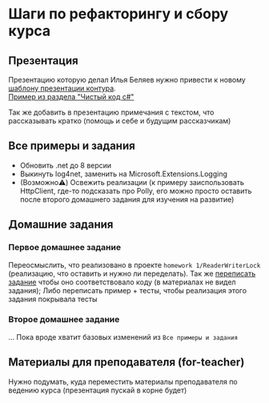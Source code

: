 # Шаги по рефакторингу и сбору курса
## Презентация
Презентацию которую делал Илья Беляев нужно привести к новому [шаблону презентации контура](https://docs.google.com/presentation/d/1akx4NLOZ4rl7k9x8O9tVYnRLbFz3yMAs/edit#slide=id.p1).   
[Пример из раздела "Чистый код c#"](https://docs.google.com/presentation/d/1ClPyPkg_Cq5W8uVR5PBCrjE-paASY5isxhSqA_Z1iYE/edit#slide=id.p1)

Так же добавить в презентацию примечания с текстом, что рассказывать кратко (помощь и себе и будущим рассказчикам)

## Все примеры и задания
- Обновить .net до 8 версии
- Выкинуть log4net, заменить на Microsoft.Extensions.Logging
- (Возможно⚠️) Освежить реализации (к примеру заиспользовать HttpClient, где-то подсказать про Polly, его можно просто оставить после второго домашнего задания для изучения на развитие)

## Домашние задания
### Первое домашнее задание

Переосмыслить, что реализовано в проекте `homework 1/ReaderWriterLock` (реализацию, что оставить и нужно ли переделать). 
Так же [переписать задание](homework%201/README.md) чтобы оно соответствовало коду (в материалах не видел задания); Либо переписать пример + тесты, чтобы реализация этого задания покрывала тесты

### Второе домашнее задание
... Пока вроде хватит базовых изменений из `Все примеры и задания`

## Материалы для преподавателя (for-teacher)
Нужно подумать, куда переместить материалы преподавателя по ведению курса (презентация пускай в корне будет)